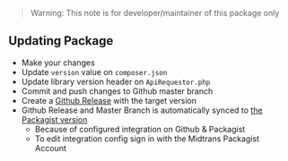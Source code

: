 > Warning: This note is for developer/maintainer of this package only

## Updating Package

- Make your changes
- Update `version` value on `composer.json`
- Update library version header on `ApiRequestor.php`
- Commit and push changes to Github master branch
- Create a [Github Release](https://github.com/Midtrans/midtrans-php/releases) with the target version
- Github Release and Master Branch is automatically synced to [the Packagist version](https://packagist.org/packages/midtrans/midtrans-php)
  - Because of configured integration on Github & Packagist
  - To edit integration config sign in with the Midtrans Packagist Account

